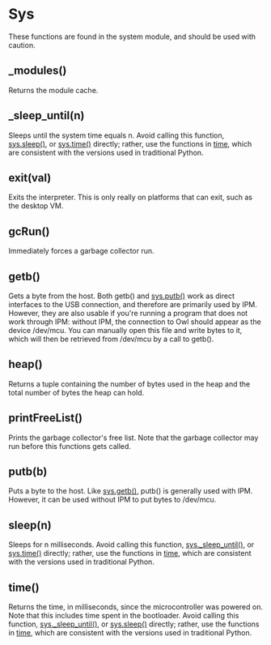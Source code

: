 # Sys

These functions are found in the system module, and should be used with caution.

_modules()
-----------

Returns the module cache.

_sleep_until(n)
-----------------

Sleeps until the system time equals n. Avoid calling this function, [sys.sleep()](#sleepn), or [sys.time()](#time) directly; rather, use the functions in [time](Time "wikilink"), which are consistent with the versions used in traditional Python.

exit(val)
---------

Exits the interpreter. This is only really on platforms that can exit, such as the desktop VM.

gcRun()
-------

Immediately forces a garbage collector run.

getb()
------

Gets a byte from the host. Both getb() and [sys.putb()](#putbb) work as direct interfaces to the USB connection, and therefore are primarily used by IPM. However, they are also usable if you're running a program that does not work through IPM: without IPM, the connection to Owl should appear as the device /dev/mcu. You can manually open this file and write bytes to it, which will then be retrieved from /dev/mcu by a call to getb().

heap()
------

Returns a tuple containing the number of bytes used in the heap and the total number of bytes the heap can hold.

printFreeList()
---------------

Prints the garbage collector's free list. Note that the garbage collector may run before this functions gets called.

putb(b)
-------

Puts a byte to the host. Like [sys.getb()](#getb), putb() is generally used with IPM. However, it can be used without IPM to put bytes to /dev/mcu.

sleep(n)
--------

Sleeps for n milliseconds. Avoid calling this function, [sys._sleep_until()](#_sleep_until), or [sys.time()](#time) directly; rather, use the functions in [time](Time "wikilink"), which are consistent with the versions used in traditional Python.

time()
------

Returns the time, in milliseconds, since the microcontroller was powered on. Note that this includes time spent in the bootloader. Avoid calling this function, [sys._sleep_until()](#_sleep_until), or [sys.sleep()](#sleepn) directly; rather, use the functions in [time](Time "wikilink"), which are consistent with the versions used in traditional Python.
